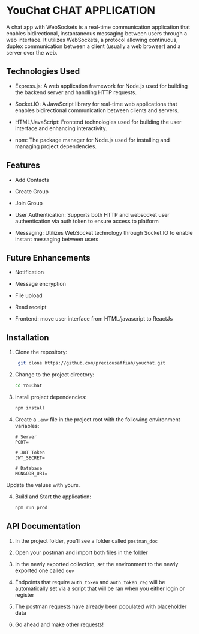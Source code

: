 # YouChat CHAT APPLICATION

A chat app with WebSockets is a real-time communication application that enables bidirectional, instantaneous messaging between users through a web interface. It utilizes WebSockets, a protocol allowing continuous, duplex communication between a client (usually a web browser) and a server over the web.

## Technologies Used

- Express.js: A web application framework for Node.js used for building the backend server and handling HTTP requests.

- Socket.IO: A JavaScript library for real-time web applications that enables bidirectional communication between clients and servers.

- HTML/JavaScript: Frontend technologies used for building the user interface and enhancing interactivity.

- npm: The package manager for Node.js used for installing and managing project dependencies.

## Features

- Add Contacts

- Create Group

- Join Group

- User Authentication: Supports both HTTP and websocket user authentication via auth token to ensure access to platform

- Messaging: Utilizes WebSocket technology through Socket.IO to enable instant messaging between users

## Future Enhancements

- Notification

- Message encryption

- File upload

- Read receipt

- Frontend: move user interface from HTML/javascript to ReactJs

## Installation

1. Clone the repository:

   ```bash
    git clone https://github.com/preciousaffiah/youchat.git

2. Change to the project directory:

   ```bash
   cd YouChat

3. install project dependencies:

   ```bash
   npm install

4. Create a `.env` file in the project root with the following environment variables:

   ```dotenv
   # Server
   PORT=
  
   # JWT Token
   JWT_SECRET=
  
   # Database
   MONGODB_URI=

Update the values with yours.

4.  Build and Start the application:

    ```bash
    npm run prod

## API Documentation

1.  In the project folder, you'll see a folder called `postman_doc`

2.  Open your postman and import both files in the folder

3.  In the newly exported collection, set the environment to the newly exported one called `dev`

4.  Endpoints that require `auth_token` and `auth_token_reg` will be automatically set via a script that will be ran when you either login or register

5.  The postman requests have already been populated with placeholder data

6.  Go ahead and make other requests!
